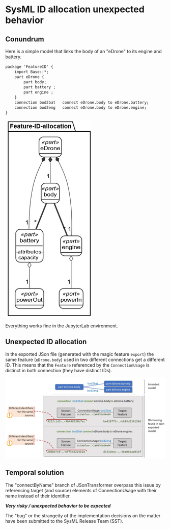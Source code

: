 
# SysML ID allocation unexpected behavior

## Conundrum

Here is a simple model that links the body of an "eDrone" to its engine and battery.

```sysml
package 'FeatureID' {
    import Base::*;
    part eDrone {    
        part body;
        part battery ;
        part engine ;
    }
    connection bod2bat   connect eDrone.body to eDrone.battery;
    connection bod2eng   connect eDrone.body to eDrone.engine;
}
```

<img src="https://github.com/modelia/tracea/blob/master/4-sysml-json-transformer/sysml_id_allocation_bug/eDrone-viz.jpg" alt="eDrone model"/>

Everything works fine in the JupyterLab environment.

## Unexpected ID allocation

In the exported JSon file (generated with the magic feature `export`) the same feature (`eDrone.body`) used in two different connections get a different ID. This means that the `Feature` referenced by the `ConnectionUsage` is distinct in both connection (they have distinct IDs).

<img src="https://github.com/modelia/tracea/blob/master/4-sysml-json-transformer/sysml_id_allocation_bug/feature-ids-bug.jpg" alt="Unexpected ID allocation"/>

## Temporal solution

The "connectByName" branch of JSonTransformer overpass this issue by referencing target (and source) elements of ConnectionUsage with their name instead of their identifier.

__*Very risky / unexpected behavior to be expected*__

The "bug" or the strangeity of the implementation decisions on the matter have been submitted to the SysML Release Team (SST).
